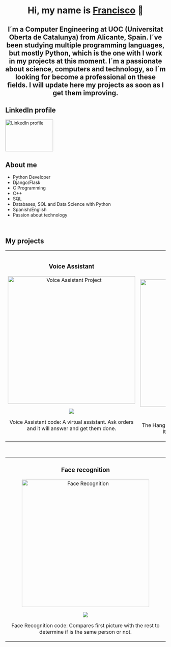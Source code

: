 <div align="center">
<h1 align="center">Hi, my name is <a href="https://fransirvent1994">Francisco</a> 👋</h1>
<h2 align="center">I´m a Computer Engineering at UOC (Universitat Oberta de Catalunya) from Alicante, Spain. I´ve been studying multiple programming languages, but mostly Python, which is the one with I work in my projects at this moment. I´m a passionate about science, computers and technology, so I´m looking for become a professional on these fields. I will update here my projects as soon as I get them improving.</h2>
</div>

## LinkedIn profile
<a href="https://www.linkedin.com/in/francisco-m-sirvent-candea-68749719b">
<img src="https://logosmarcas.net/wp-content/uploads/2020/04/Linkedin-Logo.png" alt="LinkedIn profile" width="150" height="100">
</a>

## About me
- Python Developer
- Django/Flask
- C Programming
- C++
- SQL
- Databases, SQL and Data Science with Python
- Spanish/English
- Passion about technology
<br>

## My projects
<table>
<tr>
<td width="50%">
<h3 align="center">Voice Assistant</h3>
<div align="center">
<a href="https://github.com/fransirvent1994/VisibleProjects/blob/main/VoiceAssistant" target="_blank">
<img src="https://image.news.livedoor.com/newsimage/stf/8/9/89e48_1127_b373474e_bd71f39f.jpg" width="400" alt="Voice Assistant Project"></a>
<p>
<a href="https://github.com/fransirvent1994/VisibleProjects/blob/main/VoiceAssistant" target="_blank">
<img src="https://img.shields.io/badge/CODE-ff9?style=for-the-badge&logo=github&logoColor=black">
</a>
</p>
<p>Voice Assistant code: A virtual assistant. Ask orders and it will answer and get them done.</p>
</div>
                                                                                      
</td>

<td width="50%">
               <br>
<h3 align="center">The Hanging Tree</h3>
<div align="center">                                       
<a href="https://github.com/fransirvent1994/VisibleProjects/blob/main/Hanging%20Tree" target="_blank"><img src="https://media.istockphoto.com/illustrations/simple-illustration-of-hangman-game-illustration-id1196954772?k=6&m=1196954772&s=170667a&w=0&h=iNA3SlxYdtJZrtzu7uxEv18YCGEepC-Zs8gmSgvSg6c=" width="400" alt="Hanging Tree"></a>
<br>
<p>
<a href="https://github.com/fransirvent1994/VisibleProjects/blob/main/Hanging%20Tree" target="_blank">
<img src="https://img.shields.io/badge/CODE-80ffaa?style=for-the-badge&logo=github&logoColor=black">
</a>
</p>
</p>The Hangman Tree: Classic game but never too old. It has hints in case help is needed.</p>
</div>                                                             
</table>                                                                                 
</div>
<br>

<table>
<tr>
<td width="50%">
<h3 align="center">Face recognition</h3>
<div align="center">
<a href="https://github.com/fransirvent1994/VisibleProjects/blob/main/Face%20Recognition" target="_blank">
<img src="https://www.vhv.rs/dpng/d/232-2327111_transparent-recognition-clipart-face-recognition-logo-png-png.png" width="400" alt="Face Recognition">
</a>
<br>
<p>
<a href="https://github.com/fransirvent1994/VisibleProjects/blob/main/Face%20Recognition" target="_blank">
<img src="https://img.shields.io/badge/CODE-80ffaa?style=for-the-badge&logo=github&logoColor=black">
</a>
</p>
<p>Face Recognition code: Compares first picture with the rest to determine if is the same person or not.</p>
</div>
                                                                                      
</td>       
                                                                                      
</td>  
</table>                                                                                 
</div>
<br>
